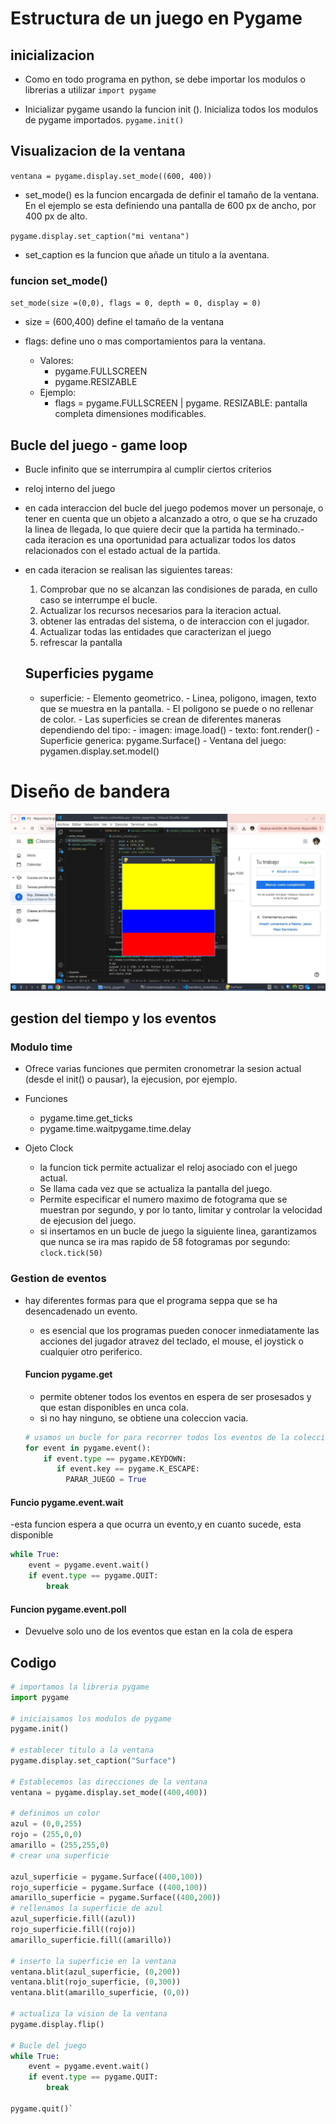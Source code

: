 # Estructura de un juego en Pygame

## inicializacion

- Como en todo programa en python, se debe importar los modulos o librerias a utilizar
`import pygame`

- Inicializar pygame usando la funcion init (). Inicializa todos los modulos de pygame importados.
`pygame.init()`

## Visualizacion de la ventana

`ventana = pygame.display.set_mode((600, 400))`

- set_mode() es la funcion encargada de definir el tamaño de la ventana. En el ejemplo se esta definiendo una pantalla de 600 px de ancho, por 400 px de alto.

`pygame.display.set_caption("mi ventana")`

- set_caption es la funcion que añade un titulo a la aventana.

### funcion set_mode()

`set_mode(size =(0,0), flags = 0, depth = 0, display = 0)`

- size = (600,400) define el tamaño de la ventana

- flags: define uno o mas comportamientos para la ventana.
    - Valores:
        - pygame.FULLSCREEN
        - pygame.RESIZABLE
    - Ejemplo:
        - flags = pygame.FULLSCREEN | pygame.
        RESIZABLE: pantalla completa
        dimensiones modificables.

## Bucle del juego - game loop
- Bucle infinito que se interrumpira al cumplir ciertos criterios
- reloj interno del juego
- en cada interaccion del bucle del juego podemos mover un personaje, o tener en cuenta que un objeto a alcanzado a otro, o que se ha cruzado la linea de llegada, lo que quiere decir que la partida ha terminado.- cada iteracion es una oportunidad para actualizar todos los datos relacionados con el estado actual de la partida.
- en cada iteracion se realisan las siguientes tareas:
    1. Comprobar que no se alcanzan las condisiones de parada, en cullo caso se interrumpe el bucle.
    2. Actualizar los recursos necesarios para la iteracion actual.
    3. obtener las entradas del sistema, o de interaccion con el jugador.
    4. Actualizar todas las entidades que caracterizan el juego
    5. refrescar la pantalla

    ## Superficies pygame
    - superficie:
          - Elemento geometrico.
          - Linea, poligono, imagen, texto que se muestra en la pantalla.
          - El poligono se puede o no rellenar de color.
          - Las superficies se crean de diferentes maneras dependiendo del tipo:
            - imagen: image.load()
            - texto: font.render()
            - Superficie generica: pygame.Surface()
            - Ventana del juego: pygamen.display.set.model()

# Diseño de bandera
!["Bandera_de_colombia"](./screen.jpg)

## gestion del tiempo y los eventos

### Modulo time

- Ofrece varias funciones que permiten cronometrar la sesion actual (desde el init() o pausar), la ejecusion, por ejemplo.
- Funciones
    - pygame.time.get_ticks
    - pygame.time.waitpygame.time.delay

- Ojeto Clock
   - la funcion tick permite actualizar el reloj asociado con el juego actual.
   - Se llama cada vez que se actualiza la pantalla del juego.
   - Permite especificar el numero maximo de fotograma que se muestran por segundo, y por lo tanto, limitar y controlar la velocidad de ejecusion del juego.
   - si insertamos en un bucle de juego la siguiente linea, garantizamos que nunca se ira mas rapido de 58 fotogramas por segundo: `clock.tick(50)`

 ### Gestion de eventos
 - hay diferentes formas para que el programa seppa que se ha desencadenado un evento.
   - es esencial que los programas pueden conocer inmediatamente las acciones del jugador atravez del teclado, el mouse, el joystick o cualquier otro periferico.

   #### Funcion pygame.get
   - permite obtener todos los eventos en espera de ser prosesados y que estan disponibles en unca cola.
   - si no hay ninguno, se obtiene una coleccion vacia.

   ```Python
   # usamos un bucle for para recorrer todos los eventos de la coleccion obtenida de la funcion get.
   for event in pygame.event():
       if event.type == pygame.KEYDOWN:
          if event.key == pygame.K_ESCAPE:
            PARAR_JUEGO = True
   ```
#### Funcio pygame.event.wait
-esta funcion espera a que ocurra un evento,y en cuanto sucede, esta disponible

```Python
while True:
    event = pygame.event.wait()
    if event.type == pygame.QUIT:
        break
```


#### Funcion pygame.event.poll
- Devuelve solo uno de los eventos que estan en la cola de espera
  

## Codigo
```Python
# importamos la libreria pygame
import pygame

# iniciaisamos los modulos de pygame
pygame.init()

# establecer titulo a la ventana
pygame.display.set_caption("Surface")

# Establecemos las direcciones de la ventana
ventana = pygame.display.set_mode((400,400))

# definimos un color
azul = (0,0,255)
rojo = (255,0,0)
amarillo = (255,255,0)
# crear una superficie

azul_superficie = pygame.Surface((400,100))
rojo_superficie = pygame.Surface ((400,100))
amarillo_superficie = pygame.Surface((400,200))
# rellenamos la superficie de azul
azul_superficie.fill((azul))
rojo_superficie.fill((rojo))
amarillo_superficie.fill((amarillo))

# inserto la superficie en la ventana
ventana.blit(azul_superficie, (0,200))
ventana.blit(rojo_superficie, (0,300))
ventana.blit(amarillo_superficie, (0,0))

# actualiza la vision de la ventana
pygame.display.flip()

# Bucle del juego
while True:
    event = pygame.event.wait()
    if event.type == pygame.QUIT:
        break

pygame.quit()`